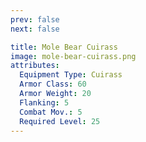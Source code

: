```yaml
---
prev: false
next: false

title: Mole Bear Cuirass
image: mole-bear-cuirass.png
attributes:
  Equipment Type: Cuirass
  Armor Class: 60
  Armor Weight: 20
  Flanking: 5
  Combat Mov.: 5
  Required Level: 25
---
```




<MyItemComponent :item="$frontmatter" />


